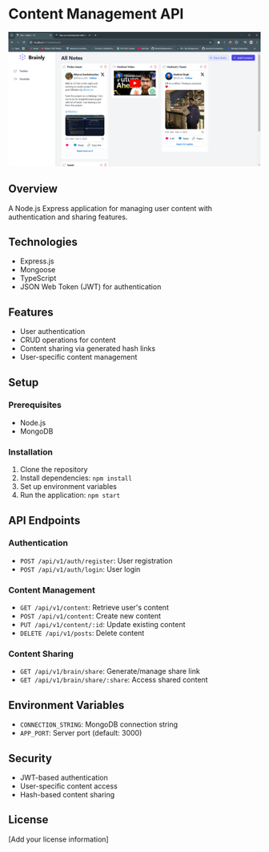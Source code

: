 # Content Management API

![Content Manager Logo](frontend.png)

## Overview

A Node.js Express application for managing user content with authentication and sharing features.

## Technologies

- Express.js
- Mongoose
- TypeScript
- JSON Web Token (JWT) for authentication

## Features

- User authentication
- CRUD operations for content
- Content sharing via generated hash links
- User-specific content management

## Setup

### Prerequisites

- Node.js
- MongoDB

### Installation

1. Clone the repository
2. Install dependencies: `npm install`
3. Set up environment variables
4. Run the application: `npm start`

## API Endpoints

### Authentication

- `POST /api/v1/auth/register`: User registration
- `POST /api/v1/auth/login`: User login

### Content Management

- `GET /api/v1/content`: Retrieve user's content
- `POST /api/v1/content`: Create new content
- `PUT /api/v1/content/:id`: Update existing content
- `DELETE /api/v1/posts`: Delete content

### Content Sharing

- `GET /api/v1/brain/share`: Generate/manage share link
- `GET /api/v1/brain/share/:share`: Access shared content

## Environment Variables

- `CONNECTION_STRING`: MongoDB connection string
- `APP_PORT`: Server port (default: 3000)

## Security

- JWT-based authentication
- User-specific content access
- Hash-based content sharing

## License

[Add your license information]
